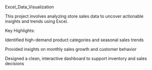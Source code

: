 Excel_Data_Visualization

This project involves analyzing store sales data to uncover actionable insights and trends using Excel. 

Key Highlights:

Identified high-demand product categories and seasonal sales trends

Provided insights on monthly sales growth and customer behavior

Designed a clean, interactive dashboard to support inventory and sales decisions


